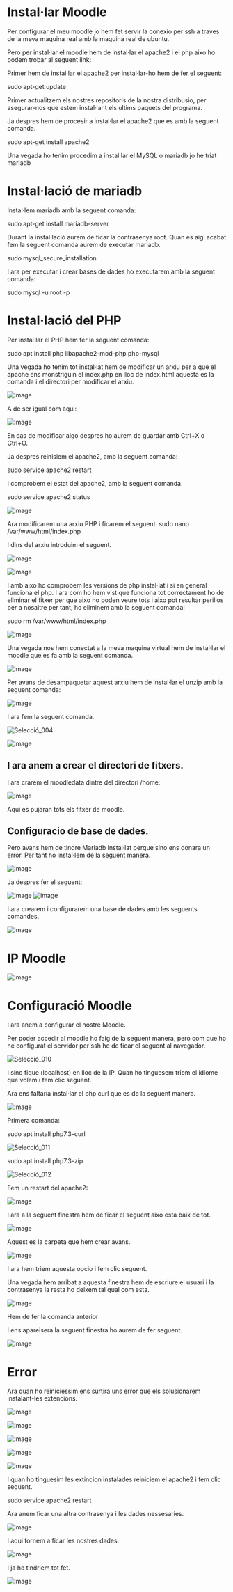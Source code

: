 # Instal·lar Moodle

Per configurar el meu moodle jo hem fet servir la conexio per ssh a traves de la meva maquina real amb la maquina real de ubuntu.

Pero per instal·lar el moodle hem de instal·lar el apache2 i el php aixo ho podem trobar al seguent link: 

Primer hem de instal·lar el apache2 per instal·lar-ho hem de fer el seguent:

sudo apt-get update

Primer actualitzem els nostres repositoris de la nostra distribusio, per asegurar-nos que estem instal·lant els ultims paquets del programa.

Ja despres hem de procesir a instal·lar el apache2 que es amb la seguent comanda.

sudo apt-get install apache2

Una vegada ho tenim procedim a instal·lar el MySQL o mariadb jo he triat mariadb

# Instal·lació de mariadb

Instal·lem mariadb amb la seguent comanda:

sudo apt-get install mariadb-server

Durant la instal·lació aurem de ficar la contrasenya root.
Quan es aigi acabat fem la seguent comanda aurem de executar mariadb.

sudo mysql_secure_installation

I ara per executar i crear bases de dades ho executarem amb la seguent comanda:

sudo mysql -u root -p

# Instal·lació del PHP

Per instal·lar el PHP hem fer la seguent comanda:

sudo apt install php libapache2-mod-php php-mysql

Una vegada ho tenim tot instal·lat hem de modificar un arxiu per a que el apache ens monstriguin el index.php en lloc de index.html aquesta es la comanda i el directori per modificar el arxiu.

![image](https://user-images.githubusercontent.com/114423315/204345223-b76feb24-533e-4fad-abad-ea59100891f7.png)

A de ser igual com aqui:

![image](https://user-images.githubusercontent.com/114423315/204345370-391d1705-1ce5-4d31-851b-5474bda52ff9.png)

En cas de modificar algo despres ho aurem de guardar amb Ctrl+X o Ctrl+O.

Ja despres reinisiem el apache2, amb la seguent comanda:

sudo service apache2 restart

I comprobem el estat del apache2, amb la seguent comanda.

sudo service apache2 status

![image](https://user-images.githubusercontent.com/114423315/204345865-f50265f0-662a-483c-9ade-69d0c819fd1b.png)

Ara modificarem una arxiu PHP i ficarem el seguent.
sudo nano /var/www/html/index.php

I dins del arxiu introduim el seguent.

![image](https://user-images.githubusercontent.com/114423315/204346603-b4dafc7d-86d4-4c5d-9b8c-901b6045f809.png)

![image](https://user-images.githubusercontent.com/114423315/204346705-67a94d8e-e1e5-4430-a958-690abb0d68e6.png)

I amb aixo ho comprobem les versions de php instal·lat i si en general funciona el php.
I ara com ho hem vist que funciona tot correctament ho de eliminar el fitxer per que aixo ho poden veure tots i aixo pot resultar perillos per a nosaltre per tant, ho eliminem amb la seguent comanda: 

sudo rm  /var/www/html/index.php

![image](https://user-images.githubusercontent.com/114423315/204151549-c9d6de24-019c-4d3e-b0f6-7c3a16946252.png)

Una vegada nos hem conectat a la meva maquina virtual hem de instal·lar el moodle que es fa amb la seguent comanda.

![image](https://user-images.githubusercontent.com/114423315/204151789-b2ba1bd3-92d4-4ef4-8da2-858b8f8cf543.png)

Per avans de desampaquetar aquest arxiu hem de instal·lar el unzip amb la seguent comanda:

![image](https://user-images.githubusercontent.com/114423315/204152706-0503face-c5c6-45dd-964b-2952817361d4.png)

I ara fem la seguent comanda.

![Selecció_004](https://user-images.githubusercontent.com/114423315/204152896-f28f43dd-92ee-4c16-845b-34897141b684.png)

![image](https://user-images.githubusercontent.com/114423315/204153267-c27bbd8c-9a43-4a56-81a9-2adf98bade50.png)

## I ara anem a crear el directori de fitxers.

I ara crarem el moodledata dintre del directori /home:

![image](https://user-images.githubusercontent.com/114423315/204153471-604376ab-edaa-4674-95f4-894fc77e3b3a.png)

Aqui es pujaran tots els fitxer de moodle.

## Configuracio de base de dades.

Pero avans hem de tindre Mariadb instal·lat perque sino ens donara un error. Per tant ho instal·lem de la seguent manera.

![image](https://user-images.githubusercontent.com/114423315/204299886-bd1d61c3-a6c4-49c6-ad7d-a666437109d7.png)

Ja despres fer el seguent:

![image](https://user-images.githubusercontent.com/114423315/204300171-313aefcd-8ead-4eb1-979f-e8903e317cdb.png)
![image](https://user-images.githubusercontent.com/114423315/204300292-7570dd03-36b3-420c-a5d2-296db47da6f8.png)

I ara crearem i configurarem una base de dades amb les seguents comandes.

![image](https://user-images.githubusercontent.com/114423315/204300749-8be810b9-6b4f-4fe6-8cfd-d3a71e45afe5.png)

# IP Moodle

![image](https://user-images.githubusercontent.com/114423315/205687090-cd228769-0cfe-4d0c-8961-0e56f892c3df.png)

# Configuració Moodle

I ara anem a configurar el nostre Moodle.

Per poder accedir al moodle ho faig de la seguent manera, pero com que ho he configurat el servidor per ssh he de ficar el seguent al navegador.

![Selecció_010](https://user-images.githubusercontent.com/114423315/204351585-815e161f-cbcb-4e43-8bca-fa954a81f7a8.png)

I sino fique (localhost) en lloc de la IP.
Quan ho tinguesem triem el idiome que volem i fem clic seguent.

Ara ens faltaria instal·lar el php curl que es de la seguent manera.

![image](https://user-images.githubusercontent.com/114423315/204352883-05b8b7bb-441f-428f-b15d-561c91298835.png)

Primera comanda:

sudo apt install php7.3-curl

![Selecció_011](https://user-images.githubusercontent.com/114423315/204352924-6b22213a-49b9-4f58-826a-ed1be3ac0c16.png)

sudo apt install php7.3-zip

![Selecció_012](https://user-images.githubusercontent.com/114423315/204353160-40c823d4-3692-4333-b654-f98171d84795.png)

Fem un restart del apache2:

![image](https://user-images.githubusercontent.com/114423315/204353577-9ce15b3d-0cec-4877-8779-f455d5a64a03.png)

I ara a la seguent finestra hem de ficar el seguent aixo esta baix de tot.

![image](https://user-images.githubusercontent.com/114423315/204354131-ffc48176-bf36-4a4a-913e-78adbf2c550d.png)

Aquest es la carpeta que hem crear avans.

![image](https://user-images.githubusercontent.com/114423315/204354632-10365401-1b73-431f-ba0b-d39ac22beb6e.png)

I ara hem triem aquesta opcio i fem clic seguent.

Una vegada hem arribat a aquesta finestra hem de escriure el usuari i la contrasenya la resta ho deixem tal qual com esta.

![image](https://user-images.githubusercontent.com/114423315/204356310-42ec9210-acc1-4dbc-bdc5-f2c862cf3dd5.png)

Hem de fer la comanda anterior

I ens apareisera la seguent finestra ho aurem de fer seguent.

![image](https://user-images.githubusercontent.com/114423315/204356638-6a10ba01-c0e2-49f7-99e4-90afe4d4ca0c.png)

# Error 

Ara quan ho reiniciessim ens surtira uns error que els solusionarem instalant-les extencións.

![image](https://user-images.githubusercontent.com/114423315/204359680-97d9a701-c24f-4c41-9e17-0a212632458d.png)

![image](https://user-images.githubusercontent.com/114423315/204359930-6e8bb1e1-2a4c-499c-989b-842d27807d91.png)

![image](https://user-images.githubusercontent.com/114423315/204360142-ca93cb93-fcb7-491d-a193-8af3cca429de.png)

![image](https://user-images.githubusercontent.com/114423315/204360299-a025ae1c-9a1b-4969-902c-3581d0a06c7c.png)

![image](https://user-images.githubusercontent.com/114423315/204360424-6c860fa0-0e23-4810-b2f7-7b5b520effed.png)

I quan ho tinguesim les extincion instalades reiniciem el apache2 i fem clic seguent.

sudo service apache2 restart

Ara anem ficar una altra contrasenya i les dades nessesaries.

![image](https://user-images.githubusercontent.com/114423315/204362285-aa500983-f924-4a31-816f-8ba1d9441ad8.png)

I aqui tornem a ficar les nostres dades.

![image](https://user-images.githubusercontent.com/114423315/204363176-b9fad785-e1a0-4b1d-9441-d72d48449a88.png)

I ja ho tindriem tot fet.

![image](https://user-images.githubusercontent.com/114423315/204363366-913c2fc9-95e3-4670-8666-2dabb92fce14.png)
